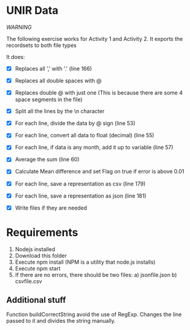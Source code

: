 # UNIR Data

*WARNING*

The following exercise works for Activity 1 and Activity 2. It exports the recordsets to both file types

It does:
- [x] Replaces all ',' with '.' (line 166)
- [x] Replaces all double spaces with @
- [x] Replaces double @ with just one (This is because there are some 4 space segments in the file)
- [x] Split all the lines by the \n character
- [x] For each line, divide the data by @ sign (line 53)
- [x] For each line, convert all data to float (decimal) (line 55)
- [x] For each line, if data is any month, add it up to variable (line 57)
- [x] Average the sum (line 60)
- [x] Calculate Mean difference and set Flag on true if error is above 0.01
- [x] For each line, save a representation as csv (line 179)
- [x] For each line, save a representation as json (line 181)
- [x] Write files if they are needed



# Requirements
1. Nodejs installed
2. Download this folder
3. Execute npm install (NPM is a utility that node.js installs)
4. Execute npm start
5. If there are no errors, there should be two files:
  a) jsonfile.json
  b) csvfile.csv

## Additional stuff

Function buildCorrectString avoid the use of RegExp. Changes the line passed to it and divides the string manually.
